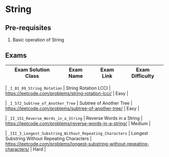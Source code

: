 # String

## Pre-requisites

1. Basic operation of String

## Exams

<!-- create markdown table with following columns -->

<!-- 1. Exam Solution Class
1. Exam Name
2. Exam Link
3. Exam Difficulty -->

<!-- 

Note to add prefix _I_ or _II_ or _III_ for exam solution Java Class file name 
III means hard, 
II means medium, 
I means easy
sample: 151 is medium, so the file name is _II_151_Reverse_Words_in_a_String.java
-->

| Exam Solution Class| Exam Name | Exam Link | Exam Difficulty |
| --- | --- | --- | --- |
<!-- 01_09 -->
| `_I_01_09_String_Rotation` | String Rotation LCCI | https://leetcode.com/problems/string-rotation-lcci/ | Easy |
<!-- 572 -->
| `_I_572_Subtree_of_Another_Tree` | Subtree of Another Tree | https://leetcode.com/problems/subtree-of-another-tree/ | Easy |
<!-- 151 -->
| `_II_151_Reverse_Words_in_a_String` | Reverse Words in a String | https://leetcode.com/problems/reverse-words-in-a-string/ | Medium |
<!-- 3 hard -->
| `_III_3_Longest_Substring_Without_Repeating_Characters` | Longest Substring Without Repeating Characters | https://leetcode.com/problems/longest-substring-without-repeating-characters/ | Hard |
